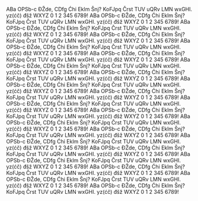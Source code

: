 ABa OPSb-c ĐŽde, CDfg Ćhi Eklm Šnj? KoFJpq Črst TUV uQRv LMN wxGHI. yz(ćč) đšž
WXYZ 0 1 2 345 6789! ABa OPSb-c ĐŽde, CDfg Ćhi Eklm Šnj? KoFJpq Črst TUV uQRv
LMN wxGHI. yz(ćč) đšž WXYZ  0 1 2 345 6789! ABa OPSb-c ĐŽde, CDfg Ćhi Eklm Šnj?
KoFJpq Črst TUV uQRv LMN wxGHI. yz(ćč) đšž WXYZ  0 1 2 345 6789! ABa OPSb-c
ĐŽde, CDfg Ćhi Eklm Šnj? KoFJpq Črst TUV uQRv LMN wxGHI. yz(ćč) đšž WXYZ  0 1 2
345 6789!
ABa OPSb-c ĐŽde, CDfg Ćhi Eklm Šnj? KoFJpq Črst TUV uQRv LMN wxGHI. yz(ćč) đšž
WXYZ 0 1 2 345 6789! ABa OPSb-c ĐŽde, CDfg Ćhi Eklm Šnj? KoFJpq Črst TUV uQRv
LMN wxGHI. yz(ćč) đšž WXYZ  0 1 2 345 6789! ABa OPSb-c ĐŽde, CDfg Ćhi Eklm Šnj?
KoFJpq Črst TUV uQRv LMN wxGHI. yz(ćč) đšž WXYZ  0 1 2 345 6789! ABa OPSb-c
ĐŽde, CDfg Ćhi Eklm Šnj? KoFJpq Črst TUV uQRv LMN wxGHI. yz(ćč) đšž WXYZ  0 1 2
345 6789!
ABa OPSb-c ĐŽde, CDfg Ćhi Eklm Šnj? KoFJpq Črst TUV uQRv LMN wxGHI. yz(ćč) đšž
WXYZ 0 1 2 345 6789! ABa OPSb-c ĐŽde, CDfg Ćhi Eklm Šnj? KoFJpq Črst TUV uQRv
LMN wxGHI. yz(ćč) đšž WXYZ  0 1 2 345 6789! ABa OPSb-c ĐŽde, CDfg Ćhi Eklm Šnj?
KoFJpq Črst TUV uQRv LMN wxGHI. yz(ćč) đšž WXYZ  0 1 2 345 6789! ABa OPSb-c
ĐŽde, CDfg Ćhi Eklm Šnj? KoFJpq Črst TUV uQRv LMN wxGHI. yz(ćč) đšž WXYZ  0 1 2
345 6789!
ABa OPSb-c ĐŽde, CDfg Ćhi Eklm Šnj? KoFJpq Črst TUV uQRv LMN wxGHI. yz(ćč) đšž
WXYZ 0 1 2 345 6789! ABa OPSb-c ĐŽde, CDfg Ćhi Eklm Šnj? KoFJpq Črst TUV uQRv
LMN wxGHI. yz(ćč) đšž WXYZ  0 1 2 345 6789! ABa OPSb-c ĐŽde, CDfg Ćhi Eklm Šnj?
KoFJpq Črst TUV uQRv LMN wxGHI. yz(ćč) đšž WXYZ  0 1 2 345 6789! ABa OPSb-c
ĐŽde, CDfg Ćhi Eklm Šnj? KoFJpq Črst TUV uQRv LMN wxGHI. yz(ćč) đšž WXYZ  0 1 2
345 6789!
ABa OPSb-c ĐŽde, CDfg Ćhi Eklm Šnj? KoFJpq Črst TUV uQRv LMN wxGHI. yz(ćč) đšž
WXYZ 0 1 2 345 6789! ABa OPSb-c ĐŽde, CDfg Ćhi Eklm Šnj? KoFJpq Črst TUV uQRv
LMN wxGHI. yz(ćč) đšž WXYZ  0 1 2 345 6789! ABa OPSb-c ĐŽde, CDfg Ćhi Eklm Šnj?
KoFJpq Črst TUV uQRv LMN wxGHI. yz(ćč) đšž WXYZ  0 1 2 345 6789! ABa OPSb-c
ĐŽde, CDfg Ćhi Eklm Šnj? KoFJpq Črst TUV uQRv LMN wxGHI. yz(ćč) đšž WXYZ  0 1 2
345 6789!